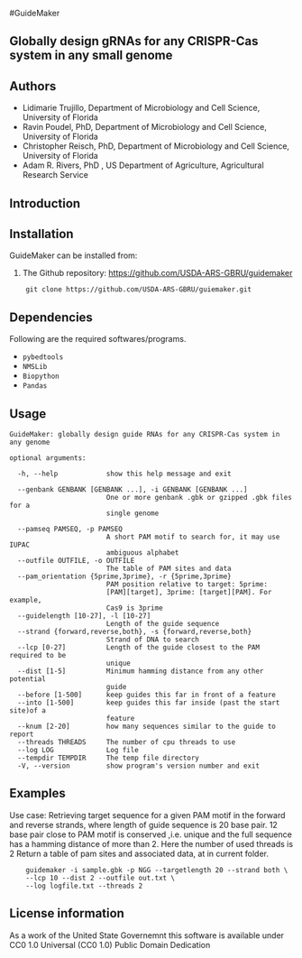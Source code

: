 #GuideMaker
## Globally design gRNAs for any CRISPR-Cas system in any small genome


## Authors

* Lidimarie Trujillo, Department of Microbiology and Cell Science, University of Florida
* Ravin Poudel, PhD, Department of Microbiology and Cell Science, University of Florida
* Christopher Reisch, PhD, Department of Microbiology and Cell Science, University of Florida
* Adam R. Rivers, PhD , US Department of Agriculture, Agricultural Research Service


## Introduction



## Installation

GuideMaker can be installed from:

1. The Github repository: https://github.com/USDA-ARS-GBRU/guidemaker

```{bash}
    git clone https://github.com/USDA-ARS-GBRU/guiemaker.git
```

## Dependencies

Following are the required softwares/programs.

* ``pybedtools``
* ``NMSLib``
* ``Biopython``
* ``Pandas``


## Usage

```
GuideMaker: globally design guide RNAs for any CRISPR-Cas system in any genome

optional arguments:

  -h, --help            show this help message and exit

  --genbank GENBANK [GENBANK ...], -i GENBANK [GENBANK ...]
                        One or more genbank .gbk or gzipped .gbk files for a
                        single genome

  --pamseq PAMSEQ, -p PAMSEQ
                        A short PAM motif to search for, it may use IUPAC
                        ambiguous alphabet
  --outfile OUTFILE, -o OUTFILE
                        The table of PAM sites and data
  --pam_orientation {5prime,3prime}, -r {5prime,3prime}
                        PAM position relative to target: 5prime:
                        [PAM][target], 3prime: [target][PAM]. For example,
                        Cas9 is 3prime
  --guidelength [10-27], -l [10-27]
                        Length of the guide sequence
  --strand {forward,reverse,both}, -s {forward,reverse,both}
                        Strand of DNA to search
  --lcp [0-27]          Length of the guide closest to the PAM required to be
                        unique
  --dist [1-5]          Minimum hamming distance from any other potential
                        guide
  --before [1-500]      keep guides this far in front of a feature
  --into [1-500]        keep guides this far inside (past the start site)of a
                        feature
  --knum [2-20]         how many sequences similar to the guide to report
  --threads THREADS     The number of cpu threads to use
  --log LOG             Log file
  --tempdir TEMPDIR     The temp file directory
  -V, --version         show program's version number and exit
```

## Examples


Use case: Retrieving target sequence for a given PAM motif in the forward and reverse strands, where length of guide sequence is 20 base pair.
12 base pair close to PAM motif is conserved ,i.e. unique and the full sequence has a hamming distance of more than 2.
Here the number of used threads is 2
Return a table of pam sites and associated data, at in current folder.

```
    guidemaker -i sample.gbk -p NGG --targetlength 20 --strand both \
    --lcp 10 --dist 2 --outfile out.txt \
    --log logfile.txt --threads 2
```

## License information

As a work of the United State Governemnt this software is available under  CC0 1.0 Universal (CC0 1.0) Public Domain Dedication